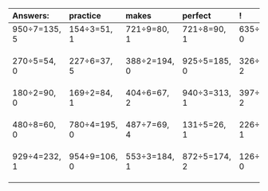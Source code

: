 | Answers: | practice | makes | perfect | ! |
| :--- | :--- | :--- | :--- | :--- |
| 950÷7=135, 5 | 154÷3=51, 1 | 721÷9=80, 1 | 721÷8=90, 1 | 635÷5=127, 0 | 
|   |   |   |   |   | 
|   |   |   |   |   | 
|   |   |   |   |   | 
| 270÷5=54, 0 | 227÷6=37, 5 | 388÷2=194, 0 | 925÷5=185, 0 | 326÷4=81, 2 | 
|   |   |   |   |   | 
|   |   |   |   |   | 
|   |   |   |   |   | 
| 180÷2=90, 0 | 169÷2=84, 1 | 404÷6=67, 2 | 940÷3=313, 1 | 397÷5=79, 2 | 
|   |   |   |   |   | 
|   |   |   |   |   | 
|   |   |   |   |   | 
| 480÷8=60, 0 | 780÷4=195, 0 | 487÷7=69, 4 | 131÷5=26, 1 | 226÷3=75, 1 | 
|   |   |   |   |   | 
|   |   |   |   |   | 
|   |   |   |   |   | 
| 929÷4=232, 1 | 954÷9=106, 0 | 553÷3=184, 1 | 872÷5=174, 2 | 126÷7=18, 0 | 
|   |   |   |   |   | 
|   |   |   |   |   | 
|   |   |   |   |   | 
